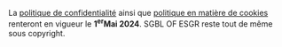 La [politique de confidentialité](https://github.com/SOFTWARE-JJP1114STUDIO/SGBL-OF-ESGR/blob/SGBL_OF_ESGR/privacy-policy.md) ainsi que [politique en matière de cookies](https://github.com/SOFTWARE-JJP1114STUDIO/SGBL-OF-ESGR/blob/SGBL_OF_ESGR/cookie-policy.md) renteront en vigueur le **1<sup>er</sup>Mai 2024**. SGBL OF ESGR reste tout de même sous copyright.

